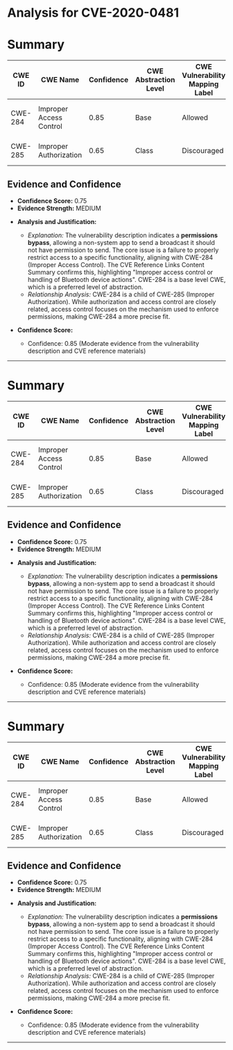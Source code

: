# Analysis for CVE-2020-0481

# Summary
| CWE ID  | CWE Name                                                        | Confidence | CWE Abstraction Level | CWE Vulnerability Mapping Label | CWE-Vulnerability Mapping Notes |
| ------- | --------------------------------------------------------------- | ---------- | --------------------- | ------------------------------- | ------------------------------- |
| CWE-284 | Improper Access Control                                         | 0.85       | Base                  | Allowed                         | Proper access control is needed |
| CWE-285 | Improper Authorization                                        | 0.65       | Class                  | Discouraged                      | Alternative mappings available    |

## Evidence and Confidence

*   **Confidence Score:** 0.75
*   **Evidence Strength:** MEDIUM

- **Analysis and Justification:**
  - *Explanation:* The vulnerability description indicates a **permissions bypass**, allowing a non-system app to send a broadcast it should not have permission to send. The core issue is a failure to properly restrict access to a specific functionality, aligning with CWE-284 (Improper Access Control). The CVE Reference Links Content Summary confirms this, highlighting "Improper access control or handling of Bluetooth device actions". CWE-284 is a base level CWE, which is a preferred level of abstraction.
  - *Relationship Analysis:* CWE-284 is a child of CWE-285 (Improper Authorization). While authorization and access control are closely related, access control focuses on the mechanism used to enforce permissions, making CWE-284 a more precise fit.

- **Confidence Score:**
  - Confidence: 0.85 (Moderate evidence from the vulnerability description and CVE reference materials)

---

# Summary
| CWE ID  | CWE Name                                                        | Confidence | CWE Abstraction Level | CWE Vulnerability Mapping Label | CWE-Vulnerability Mapping Notes |
| ------- | --------------------------------------------------------------- | ---------- | --------------------- | ------------------------------- | ------------------------------- |
| CWE-284 | Improper Access Control                                         | 0.85       | Base                  | Allowed                         | Proper access control is needed |
| CWE-285 | Improper Authorization                                        | 0.65       | Class                  | Discouraged                      | Alternative mappings available    |

## Evidence and Confidence

*   **Confidence Score:** 0.75
*   **Evidence Strength:** MEDIUM

- **Analysis and Justification:**
  - *Explanation:* The vulnerability description indicates a **permissions bypass**, allowing a non-system app to send a broadcast it should not have permission to send. The core issue is a failure to properly restrict access to a specific functionality, aligning with CWE-284 (Improper Access Control). The CVE Reference Links Content Summary confirms this, highlighting "Improper access control or handling of Bluetooth device actions". CWE-284 is a base level CWE, which is a preferred level of abstraction.
  - *Relationship Analysis:* CWE-284 is a child of CWE-285 (Improper Authorization). While authorization and access control are closely related, access control focuses on the mechanism used to enforce permissions, making CWE-284 a more precise fit.

- **Confidence Score:**
  - Confidence: 0.85 (Moderate evidence from the vulnerability description and CVE reference materials)

---
# Summary
| CWE ID  | CWE Name                                                        | Confidence | CWE Abstraction Level | CWE Vulnerability Mapping Label | CWE-Vulnerability Mapping Notes |
| ------- | --------------------------------------------------------------- | ---------- | --------------------- | ------------------------------- | ------------------------------- |
| CWE-284 | Improper Access Control                                         | 0.85       | Base                  | Allowed                         | Proper access control is needed |
| CWE-285 | Improper Authorization                                        | 0.65       | Class                  | Discouraged                      | Alternative mappings available    |

## Evidence and Confidence

*   **Confidence Score:** 0.75
*   **Evidence Strength:** MEDIUM

- **Analysis and Justification:**
  - *Explanation:* The vulnerability description indicates a **permissions bypass**, allowing a non-system app to send a broadcast it should not have permission to send. The core issue is a failure to properly restrict access to a specific functionality, aligning with CWE-284 (Improper Access Control). The CVE Reference Links Content Summary confirms this, highlighting "Improper access control or handling of Bluetooth device actions". CWE-284 is a base level CWE, which is a preferred level of abstraction.
  - *Relationship Analysis:* CWE-284 is a child of CWE-285 (Improper Authorization). While authorization and access control are closely related, access control focuses on the mechanism used to enforce permissions, making CWE-284 a more precise fit.

- **Confidence Score:**
  - Confidence: 0.85 (Moderate evidence from the vulnerability description and CVE reference materials)

---
